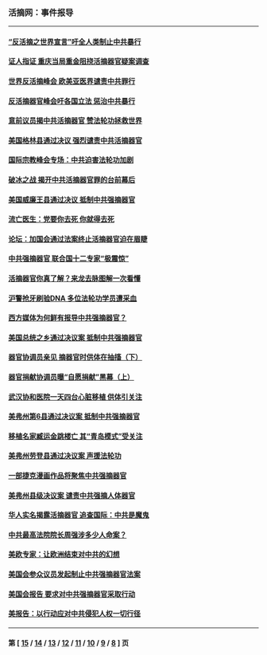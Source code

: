 ### 活摘网：事件报导
---
#### [“反活摘之世界宣言”吁全人类制止中共暴行](../../pages/nf5877/n13259730.md?10290430) 
#### [证人指证 重庆当局重金阻挠活摘器官疑案调查](../../pages/nf5877/n13259127.md?10290430) 
#### [世界反活摘峰会 欧美亚医界谴责中共罪行](../../pages/nf5877/n13253550.md?10290430) 
#### [反活摘器官峰会吁各国立法 惩治中共暴行](../../pages/nf5877/n13245052.md?10290430) 
#### [意前议员揭中共活摘器官 赞法轮功拯救世界](../../pages/nf5877/n13203445.md?10290430) 
#### [美国格林县通过决议 强烈谴责中共活摘器官](../../pages/nf5877/n13119367.md?10290430) 
#### [国际宗教峰会专场：中共迫害法轮功加剧](../../pages/nf5877/n13088279.md?10290430) 
#### [破冰之战 揭开中共活摘器官罪的台前幕后](../../pages/nf5877/n13082457.md?10290430) 
#### [美国威廉王县通过决议 抵制中共强摘器官](../../pages/nf5877/n13056521.md?10290430) 
#### [流亡医生：党要你去死 你就得去死](../../pages/nf5877/n13052835.md?10290430) 
#### [论坛：加国会通过法案终止活摘器官迫在眉睫](../../pages/nf5877/n13029839.md?10290430) 
#### [中共强摘器官 联合国十二专家“极震惊”](../../pages/nf5877/n13024313.md?10290430) 
#### [活摘器官你真了解？来龙去脉图解一次看懂](../../pages/nf5877/n13013820.md?10290430) 
#### [沪警抢牙刷验DNA 多位法轮功学员遭采血](../../pages/nf5877/n12969218.md?10290430) 
#### [西方媒体为何鲜有报导中共强摘器官？](../../pages/nf5877/n12932034.md?10290430) 
#### [美国总统之乡通过决议案 抵制中共强摘器官](../../pages/nf5877/n12908242.md?10290430) 
#### [器官协调员亲见 摘器官时供体在抽搐（下）](../../pages/nf5877/n12898622.md?10290430) 
#### [器官捐献协调员曝“自愿捐献”黑幕（上）](../../pages/nf5877/n12878830.md?10290430) 
#### [武汉协和医院一天四台心脏移植 供体引关注](../../pages/nf5877/n12863175.md?10290430) 
#### [美弗州第6县通过决议案 抵制中共强摘器官](../../pages/nf5877/n12805218.md?10290430) 
#### [移植名家臧运金跳楼亡 其“青岛模式”受关注](../../pages/nf5877/n12803746.md?10290430) 
#### [美弗州劳登县通过决议案 声援法轮功](../../pages/nf5877/n12785715.md?10290430) 
#### [一部捷克漫画作品将聚焦中共强摘器官](../../pages/nf5877/n12785954.md?10290430) 
#### [美弗州县级决议案 谴责中共强摘人体器官](../../pages/nf5877/n12721290.md?10290430) 
#### [华人实名揭露活摘器官 追查国际：中共是魔鬼](../../pages/nf5877/n12691724.md?10290430) 
#### [中共最高法院院长周强涉多少人命案？](../../pages/nf5877/n12678074.md?10290430) 
#### [美欧专家：让欧洲结束对中共的幻想](../../pages/nf5877/n12652921.md?10290430) 
#### [美国会参众议员发起制止中共强摘器官法案](../../pages/nf5877/n12627668.md?10290430) 
#### [美国会报告 要求对中共强摘器官采取行动](../../pages/nf5877/n12448233.md?10290430) 
#### [美报告：以行动应对中共侵犯人权一切行径](../../pages/nf5877/n12443204.md?10290430) 

---
#### 第 [ [15](./15.md?10290430) / [14](./14.md?10290430) / [13](./13.md?10290430) / [12](./12.md?10290430) / [11](./11.md?10290430) / [10](./10.md?10290430) / [9](./9.md?10290430) / [8](./8.md?10290430) ] 页
